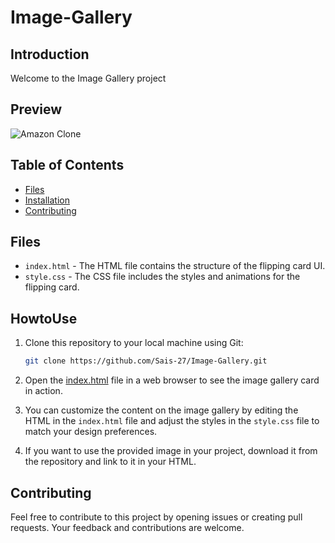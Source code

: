 # Image-Gallery

## Introduction

Welcome to the Image Gallery project

## Preview
![Amazon Clone](https://github.com/Sais-27/Image-Gallery/blob/main/image-gallery.gif)


## Table of Contents

- [Files](#files)
- [Installation](#howtouse)
- [Contributing](#contributing)


## Files
- `index.html` - The HTML file contains the structure of the flipping card UI.
- `style.css` - The CSS file includes the styles and animations for the flipping card.

## HowtoUse
1. Clone this repository to your local machine using Git:
   ```bash
   git clone https://github.com/Sais-27/Image-Gallery.git
2. Open the [index.html](https://github.com/Sais-27/Image-Gallery/blob/main/index.html) file in a web browser to see the image gallery card in action.

3. You can customize the content on the image gallery by editing the HTML in the `index.html` file and adjust the styles in the `style.css` file to match your design preferences.

4. If you want to use the provided image in your project, download it from the repository and link to it in your HTML.


## Contributing
Feel free to contribute to this project by opening issues or creating pull requests. Your feedback and contributions are welcome.

 
